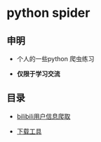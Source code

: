 # python spider
## 申明

+ 个人的一些python 爬虫练习

+ **仅限于学习交流**

## 目录

+ [bilibili用户信息爬取](https://github.com/liangzhuz/python_spider/tree/master/bilibili-user-info)

+ [下载工具]([https://github.com/liangzhuz/python_spider/tree/master/file%20download](https://github.com/liangzhuz/python_spider/tree/master/file_download))

